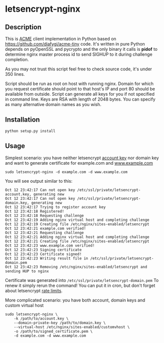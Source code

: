 # letsencrypt-nginx

## Description

This is [ACME](https://ietf-wg-acme.github.io/acme/) client implementation in
Python based on https://github.com/diafygi/acme-tiny code.
It's written in pure Python depends on pyOpenSSL and pycrypto
and the only binary it calls is **pidof** to determine nginx master process id
to send SIGHUP to it during challenge completion.

As you may not trust this script feel free to check source code,
it's under 350 lines.

Script should be run as root on host with running nginx.
Domain for which you request certificate should point to that host's IP and port
80 should be available from outside.
Script can generate all keys for you if not specified in command line.
Keys are RSA with length of 2048 bytes.
You can specify as many alternative domain names as you wish.

## Installation

```
python setup.py install
```

## Usage

Simplest scenario: you have neither letsencrypt [account key](https://letsencrypt.org/docs/account-id/) nor domain key and want to generate
certificate for example.com and www.example.com

```
sudo letsencrypt-nginx -d example.com -d www.example.com
```

You will see output similar to this:
```
Oct 12 23:42:17 Can not open key /etc/ssl/private/letsencrypt-account.key, generating new
Oct 12 23:42:17 Can not open key /etc/ssl/private/letsencrypt-domain.key, generating new
Oct 12 23:42:17 Trying to register account key
Oct 12 23:42:18 Registered!
Oct 12 23:42:18 Requesting challenge
Oct 12 23:42:19 Adding nginx virtual host and completing challenge
Oct 12 23:42:19 Creating file /etc/nginx/sites-enabled/letsencrypt
Oct 12 23:42:21 example.com verified!
Oct 12 23:42:21 Requesting challenge
Oct 12 23:42:21 Adding nginx virtual host and completing challenge
Oct 12 23:42:21 Creating file /etc/nginx/sites-enabled/letsencrypt
Oct 12 23:42:23 www.example.com verified!
Oct 12 23:42:23 Signing certificate
Oct 12 23:42:23 Certificate signed!
Oct 12 23:42:23 Writing result file in /etc/ssl/private/letsencrypt-domain.pem
Oct 12 23:42:23 Removing /etc/nginx/sites-enabled/letsencrypt and sending HUP to nginx
```

Certificate was generated into `/etc/ssl/private/letsencrypt-domain.pem`
To renew it simply rerun the command! You can put it in cron, but don't forget
about letsencrypt [rate limits](https://letsencrypt.org/docs/rate-limits/).



More complicated scenario: you have both account, domain keys and custom virtual host
```
sudo letsencrypt-nginx \
    -k /path/to/account.key \
    --domain-private-key /path/to/domain.key \
    --virtual-host /etc/nginx/sites-enabled/customvhost \
    -o /path/to/signed_certificate.pem \
    -d example.com -d www.example.com
```

